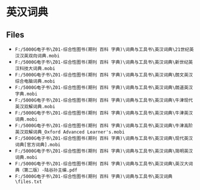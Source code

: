 # 英汉词典

## Files

- `F:/5000G电子书\Z01-综合性图书(期刊 百科 字典)\词典与工具书\英汉词典\21世纪英汉汉英双向词典.mobi`
- `F:/5000G电子书\Z01-综合性图书(期刊 百科 字典)\词典与工具书\英汉词典\新世纪英汉科技大词典.mobi`
- `F:/5000G电子书\Z01-综合性图书(期刊 百科 字典)\词典与工具书\英汉词典\朗文英汉综合电脑词典.mobi`
- `F:/5000G电子书\Z01-综合性图书(期刊 百科 字典)\词典与工具书\英汉词典\朗道英汉字典.mobi`
- `F:/5000G电子书\Z01-综合性图书(期刊 百科 字典)\词典与工具书\英汉词典\牛津现代英汉双解词典.mobi`
- `F:/5000G电子书\Z01-综合性图书(期刊 百科 字典)\词典与工具书\英汉词典\牛津英汉词典.mobi`
- `F:/5000G电子书\Z01-综合性图书(期刊 百科 字典)\词典与工具书\英汉词典\牛津高阶英汉双解词典_Oxford Advanced Learner's.mobi`
- `F:/5000G电子书\Z01-综合性图书(期刊 百科 字典)\词典与工具书\英汉词典\现代英汉词典[官方词典].mobi`
- `F:/5000G电子书\Z01-综合性图书(期刊 百科 字典)\词典与工具书\英汉词典\简明英汉词典.mobi`
- `F:/5000G电子书\Z01-综合性图书(期刊 百科 字典)\词典与工具书\英汉词典\英汉大词典（第二版）-陆谷孙主编.pdf`
- `F:/5000G电子书\Z01-综合性图书(期刊 百科 字典)\词典与工具书\英汉词典\files.txt`
